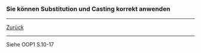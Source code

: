 ### Sie können Substitution und Casting korrekt anwenden

---

[Zurück](100vererbung.md)

---
Siehe OOP1 S.10-17
